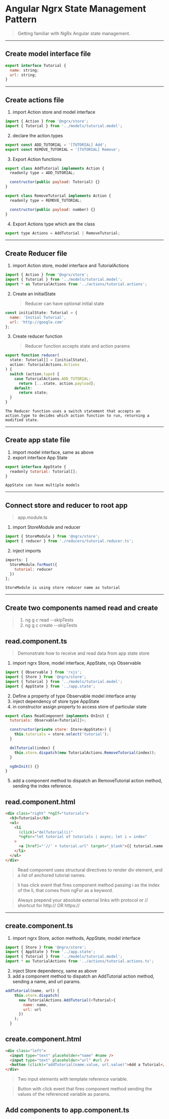 # Angular Ngrx State Management Pattern

> Getting familiar with NgRx Angular state management.

---

## Create model interface file

```javascript
export interface Tutorial {
  name: string;
  url: string;
}
```

---

## Create actions file

1.  import Action store and model interface

```javascript
import { Action } from '@ngrx/store';
import { Tutorial } from '../models/tutorial.model';
```

2. declare the action.types

```javascript
export const ADD_TUTORIAL = '[TUTORIAL] Add';
export const REMOVE_TUTORIAL = '[TUTORIAL] Remove';
```

3. Export Action functions

```javascript
export class AddTutorial implements Action {
  readonly type = ADD_TUTORIAL;

  constructor(public payload: Tutorial) {}
}

export class RemoveTutorial implements Action {
  readonly type = REMOVE_TUTORIAL;

  constructor(public payload: number) {}
}
```

4. Export Actions type which are the class

```javascript
export type Actions = AddTutorial | RemoveTutorial;
```

---

## Create Reducer file

1. import Action store, model interface and TutorialActions

```javascript
import { Action } from '@ngrx/store';
import { Tutorial } from '../models/tutorial.model';
import * as TutorialActions from '../actions/tutorial.actions';
```

2. Create an initialState
   > Reducer can have optional initial state

```javascript
const initialState: Tutorial = {
  name: 'Initial Tutorial',
  url: 'http://google.com'
};
```

3. Create reducer function
   > Reducer function accepts state and action params

```javascript
export function reducer(
  state: Tutorial[] = [initialState],
  action: TutorialActions.Actions
) {
  switch (action.type) {
    case TutorialActions.ADD_TUTORIAL:
      return [...state, action.payload];
    default:
      return state;
  }
}
```

`The Reducer function uses a switch statement that accepts an action.type to decides which action function to run, returning a modified state.`

---

## Create app state file

1. import model interface, same as above
2. export interface App State

```javascript
export interface AppState {
  readonly tutorial: Tutorial[];
}
```

`AppState can have multiple models`

---

## Connect store and reducer to root app

> app.module.ts

1. import StoreModule and reducer

```javascript
import { StoreModule } from '@ngrx/store';
import { reducer } from './reducers/tutorial.reducer.ts';
```

2. inject imports

```javascript
imports: [
  StoreModule.forRoot({
    tutorial: reducer
  })
];
```

`StoreModule is using store reducer name as tutorial`

---

## Create two components named read and create

> 1. ng g c read --skipTests
> 2. ng g c create --skipTests

## read.component.ts

> Demonstrate how to receive and read data from app state store

1. import ngrx Store, model interface, AppState, rxjs Observable

```javascript
import { Observable } from 'rxjs';
import { Store } from '@ngrx/store';
import { Tutorial } from '../models/tutorial.model';
import { AppState } from '../app.state';
```

2. Define a property of type Observable model interface array
3. inject dependency of store type AppState
4. in constructor assign property to access store of particular state

```javascript
export class ReadComponent implements OnInit {
  tutorials: Observable<Tutorial[]>;

  constructor(private store: Store<AppState>) {
    this.tutorials = store.select('tutorial');
  }

  delTutorial(index) {
    this.store.dispatch(new TutorialActions.RemoveTutorial(index));
  }

  ngOnInit() {}
}
```

5. add a component method to dispatch an RemoveTutorial action method, sending the index reference.

## read.component.html

```html
<div class="right" *ngIf="tutorials">
  <h3>Tutorials</h3>
  <ul>
    <li
      (click)="delTutorial(i)"
      *ngFor="let tutorial of tutorials | async; let i = index"
    >
      <a [href]="'//' + tutorial.url" target="_blank">{{ tutorial.name }}</a>
    </li>
  </ul>
</div>
```

> Read component uses structural directives to render div element, and a list of anchored tutorial names.

> li has click event that fires component method passing i as the index of the li, that comes from ngFor as a keyword.

> Always prepend your absolute external links with protocol or // shortcut for http:// OR https://

---

## create.component.ts

1. import ngrx Store, action methods, AppState, model interface

```javascript
import { Store } from '@ngrx/store';
import { AppState } from '../app.state';
import { Tutorial } from '../models/tutorial.model';
import * as TutorialActions from '../actions/tutorial.actions.ts';
```

2. inject Store dependency, same as above
3. add a component method to dispatch an AddTutorial action method, sending a name, and url params.

```javascript
addTutorial(name, url) {
    this.store.dispatch(
      new TutorialActions.AddTutorial(<Tutorial>{
        name: name,
        url: url
      })
    );
  }
```

## create.component.html

```html
<div class="left">
  <input type="text" placeholder="name" #name />
  <input type="text" placeholder="url" #url />
  <button (click)="addTutorial(name.value, url.value)">Add a Tutorial</button>
</div>
```

> Two input elements with template reference variable.

> Button with click event that fires component method sending the values of the referenced variable as params.

## Add components to app.component.ts
